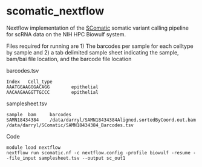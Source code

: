 # scomatic_nextflow
Nextflow implementation of the [SComatic](https://github.com/cortes-ciriano-lab/SComatic) somatic variant calling pipeline for scRNA data on the NIH HPC Biowulf system.

Files required for running are 1) The barcodes per sample for each celltype by sample and 2) a tab delimited sample sheet indicating the sample, bam/bai file location, and the barcode file location

barcodes.tsv

    Index   Cell_type
    AAATGGAAGGGACAGG        epithelial
    AACAAGAAGGTTGCCC        epithelial

samplesheet.tsv

    sample  bam     barcodes
    SAMN18434384    /data/darryl/SAMN18434384Aligned.sortedByCoord.out.bam      /data/darryl/SComatic/SAMN18434384_Barcodes.tsv

Code

    module load nextflow
    nextflow run scomatic.nf -c nextflow.config -profile biowulf -resume --file_input samplesheet.tsv --output sc_out1 
